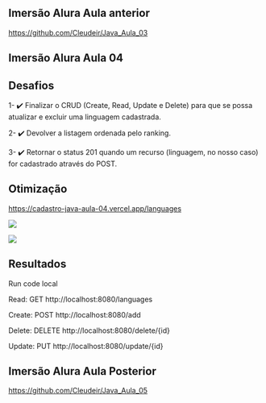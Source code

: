 ## Imersão Alura Aula anterior

https://github.com/Cleudeir/Java_Aula_03

## Imersão Alura Aula 04

## Desafios

 
1- ✔️ Finalizar o CRUD (Create, Read, Update e Delete) para que se possa atualizar e excluir uma linguagem cadastrada.

2- ✔️ Devolver a listagem ordenada pelo ranking.

3- ✔️ Retornar o status 201 quando um recurso (linguagem, no nosso caso) for cadastrado através do POST.


## Otimização

https://cadastro-java-aula-04.vercel.app/languages

![](https://raw.githubusercontent.com/Cleudeir/Java_Aula_04/main/src/main/java/br/com/cleudeir/linguagensapi/images/img1.png)

![](https://raw.githubusercontent.com/Cleudeir/Java_Aula_04/main/src/main/java/br/com/cleudeir/linguagensapi/images/img2.png)

## Resultados

Run code local

Read: GET http://localhost:8080/languages

Create: POST http://localhost:8080/add

Delete: DELETE http://localhost:8080/delete/{id}

Update: PUT http://localhost:8080/update/{id}

## Imersão Alura Aula Posterior

https://github.com/Cleudeir/Java_Aula_05